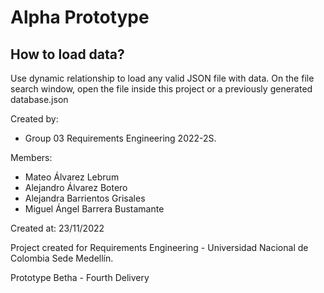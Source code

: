 # Alpha Prototype

## How to load data?

Use dynamic relationship to load any valid JSON file with data.
On the file search window, open the file inside this project or a previously generated database.json


Created by:
- Group 03 Requirements Engineering 2022-2S.

Members:
- Mateo Álvarez Lebrum
- Alejandro Álvarez Botero
- Alejandra Barrientos Grisales
- Miguel Ángel Barrera Bustamante

Created at: 23/11/2022

Project created for Requirements Engineering - Universidad Nacional de Colombia Sede Medellín.

Prototype Betha - Fourth Delivery
